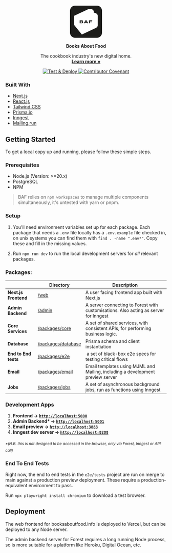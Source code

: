 <p align="center">
<img src="web/src/app/apple-icon.png" width="100px" />
</p>

<p align="center">
  <strong>Books About Food</strong>
</p>
<p align="center">
  The cookbook industry's new digital home.<br />
  <a href="https://booksaboutfood.info"><strong>Learn more »</strong></a>
</p>

<p align="center">
  <a href="https://github.com/samtgarson/books-about-food/actions/workflows/deploy.yml">
    <img src="https://github.com/samtgarson/books-about-food/actions/workflows/deploy.yml/badge.svg?branch=main" alt="Test &amp; Deploy" style="max-width: 100%;">
  </a>
  <a href="CODE_OF_CONDUCT.md">
    <img src="https://img.shields.io/badge/Contributor%20Covenant-2.1-4baaaa.svg" alt="Contributor Covenant" data-canonical-src="https://img.shields.io/badge/Contributor%20Covenant-2.1-4baaaa.svg" style="max-width: 100%;">
  </a>
</p>

### Built With

- [Next.js](https://nextjs.org/)
- [React.js](https://reactjs.org/)
- [Tailwind CSS](https://tailwindcss.com/)
- [Prisma.io](https://prisma.io/)
- [Inngest](https://inngest.com/)
- [Mailing.run](https://www.mailing.run/)

## Getting Started

To get a local copy up and running, please follow these simple steps.

### Prerequisites

- Node.js (Version: >=20.x)
- PostgreSQL
- NPM

> BAF relies on `npm workspaces` to manage multiple components simultaneously, it's untested with yarn or pnpm.

### Setup

1. You'll need environment variables set up for each package. Each package that needs a `.env` file locally has a `.env.example` file checked in, on unix systems you can find them with `find . -name ".env*"`. Copy these and fill in the missing values.

2. Run `npm run dev` to run the local development servers for _all_ relevant packages.

### Packages:

|                      | Directory                                 | Description                                                                          |
| -------------------- | ----------------------------------------- | ------------------------------------------------------------------------------------ |
| **Next.js Frontend** | [/web](`web`)                             | A user facing frontend app built with Next.js                                        |
| **Admin Backend**    | [/admin](`admin`)                         | A server connecting to Forest with customisations. Also acting as server for Inngest |
| **Core Services**    | [/packages/core](`packages/core`)         | A set of shared services, with consistent APIs, for performing business logic.       |
| **Database**         | [/packages/database](`packages/database`) | Prisma schema and client instantiation                                               |
| **End to End tests** | [/packages/e2e](`packages/e2e`)           |  a set of black-box e2e specs for testing critical flows                             |
| **Email**            | [/packages/email](`packages/email`)       | Email templates using MJML and Mailing, including a development preview server       |
| **Jobs**             | [/packages/jobs](`packages/jobs`)         | A set of asynchronous background jobs, run as functions using Inngest                |

### Development Apps

1. **Frontend → [`http://localhost:5000`](http://localhost:5000)**
2. **Admin Backend\* → [`http://localhost:5001`](http://localhost:5001)**
3. **Email preview → [`http://localhost:3883`](http://localhost:3883)**
4. **Inngest dev server → [`http://localhost:8288`](http://localhost:8288)**

<sub><em>\*(N.B. this is not designed to be accessed in the browser, only via Forest, Inngest or API call)</em></sub>

### End To End Tests

Right now, the end to end tests in the `e2e/tests` project are run on merge to main against a production preview deployment. These require a production-equivalent environment to pass.

Run `npx playwright install chromium` to download a test browser.

## Deployment

The web frontend for booksaboutfood.info is deployed to Vercel, but can be deployed to any Node server.

The admin backend server for Forest requires a long running Node process, so is more suitable for a platform like Heroku, Digital Ocean, etc.
